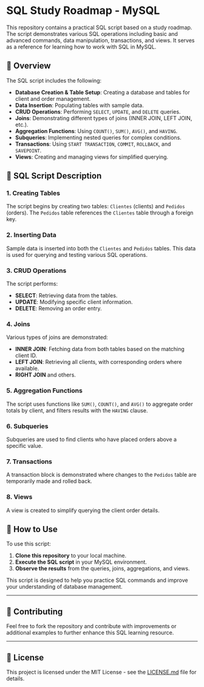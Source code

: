 # SQL Study Roadmap - MySQL

This repository contains a practical SQL script based on a study roadmap. The script demonstrates various SQL operations including basic and advanced commands, data manipulation, transactions, and views. It serves as a reference for learning how to work with SQL in MySQL.

## 📌 Overview

The SQL script includes the following:

- **Database Creation & Table Setup**: Creating a database and tables for client and order management.
- **Data Insertion**: Populating tables with sample data.
- **CRUD Operations**: Performing `SELECT`, `UPDATE`, and `DELETE` queries.
- **Joins**: Demonstrating different types of joins (INNER JOIN, LEFT JOIN, etc.).
- **Aggregation Functions**: Using `COUNT()`, `SUM()`, `AVG()`, and `HAVING`.
- **Subqueries**: Implementing nested queries for complex conditions.
- **Transactions**: Using `START TRANSACTION`, `COMMIT`, `ROLLBACK`, and `SAVEPOINT`.
- **Views**: Creating and managing views for simplified querying.

## 📌 SQL Script Description

### 1. **Creating Tables**
The script begins by creating two tables: `Clientes` (clients) and `Pedidos` (orders). The `Pedidos` table references the `Clientes` table through a foreign key.

### 2. **Inserting Data**
Sample data is inserted into both the `Clientes` and `Pedidos` tables. This data is used for querying and testing various SQL operations.

### 3. **CRUD Operations**
The script performs:
- **SELECT**: Retrieving data from the tables.
- **UPDATE**: Modifying specific client information.
- **DELETE**: Removing an order entry.

### 4. **Joins**
Various types of joins are demonstrated:
- **INNER JOIN**: Fetching data from both tables based on the matching client ID.
- **LEFT JOIN**: Retrieving all clients, with corresponding orders where available.
- **RIGHT JOIN** and others.

### 5. **Aggregation Functions**
The script uses functions like `SUM()`, `COUNT()`, and `AVG()` to aggregate order totals by client, and filters results with the `HAVING` clause.

### 6. **Subqueries**
Subqueries are used to find clients who have placed orders above a specific value.

### 7. **Transactions**
A transaction block is demonstrated where changes to the `Pedidos` table are temporarily made and rolled back.

### 8. **Views**
A view is created to simplify querying the client order details.

## 📌 How to Use

To use this script:
1. **Clone this repository** to your local machine.
2. **Execute the SQL script** in your MySQL environment.
3. **Observe the results** from the queries, joins, aggregations, and views.

This script is designed to help you practice SQL commands and improve your understanding of database management.

---

## 📌 Contributing

Feel free to fork the repository and contribute with improvements or additional examples to further enhance this SQL learning resource.

---

## 📌 License

This project is licensed under the MIT License - see the [LICENSE.md](LICENSE.md) file for details.
